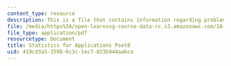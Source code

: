 ```yaml
---
content_type: resource
description: This is a file that contains information regarding problem set 8.
file: /media/https%3A/open-learning-course-data-rc.s3.amazonaws.com/18-443-statistics-for-applications-spring-2015/419cd3a535986c3c1ec7823b944aa6ca_MIT18_443S15_Pset8.pdf
file_type: application/pdf
resourcetype: Document
title: Statistics for Applications Pset8
uid: 419cd3a5-3598-6c3c-1ec7-823b944aa6ca
---
```

